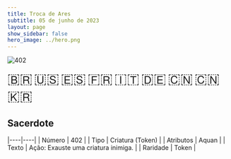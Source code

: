 ```yaml
---
title: Troca de Ares
subtitle: 05 de junho de 2023
layout: page
show_sidebar: false
hero_image: ../hero.png
---
```


![402](https://mastervault-storage-prod.s3.amazonaws.com/media/card_front/pt/600_402_4b40ed10eb2f_pt.png)

<span title="Português" style="font-size: 32px;cursor: pointer;" onclick="javascript:document.querySelector('img[alt=\'402\']').src=document.querySelector('img[alt=\'402\']').src.replace(/card_front\/[^/]+/, 'card_front/pt').replace(/_[^/.0-9]+\.png/, '_pt.png')">🇧🇷</span>
<span title="English" style="font-size: 32px;cursor: pointer;" onclick="javascript:document.querySelector('img[alt=\'402\']').src=document.querySelector('img[alt=\'402\']').src.replace(/card_front\/[^/]+/, 'card_front/en').replace(/_[^/.0-9]+\.png/, '_en.png')">🇺🇸</span>
<span title="Español" style="font-size: 32px;cursor: pointer;" onclick="javascript:document.querySelector('img[alt=\'402\']').src=document.querySelector('img[alt=\'402\']').src.replace(/card_front\/[^/]+/, 'card_front/es').replace(/_[^/.0-9]+\.png/, '_es.png')">🇪🇸</span>
<span title="Français" style="font-size: 32px;cursor: pointer;" onclick="javascript:document.querySelector('img[alt=\'402\']').src=document.querySelector('img[alt=\'402\']').src.replace(/card_front\/[^/]+/, 'card_front/fr').replace(/_[^/.0-9]+\.png/, '_fr.png')">🇫🇷</span>
<span title="Italiano" style="font-size: 32px;cursor: pointer;" onclick="javascript:document.querySelector('img[alt=\'402\']').src=document.querySelector('img[alt=\'402\']').src.replace(/card_front\/[^/]+/, 'card_front/it').replace(/_[^/.0-9]+\.png/, '_it.png')">🇮🇹</span>
<span title="Deutsche" style="font-size: 32px;cursor: pointer;" onclick="javascript:document.querySelector('img[alt=\'402\']').src=document.querySelector('img[alt=\'402\']').src.replace(/card_front\/[^/]+/, 'card_front/de').replace(/_[^/.0-9]+\.png/, '_de.png')">🇩🇪</span>
<span title="简体中文" style="font-size: 32px;cursor: pointer;" onclick="javascript:document.querySelector('img[alt=\'402\']').src=document.querySelector('img[alt=\'402\']').src.replace(/card_front\/[^/]+/, 'card_front/zh-hans').replace(/_[^/.0-9]+\.png/, '_zh-hans.png')">🇨🇳</span>
<span title="繁體中文" style="font-size: 32px;cursor: pointer;" onclick="javascript:document.querySelector('img[alt=\'402\']').src=document.querySelector('img[alt=\'402\']').src.replace(/card_front\/[^/]+/, 'card_front/zh-hant').replace(/_[^/.0-9]+\.png/, '_zh-hant.png')">🇨🇳</span>
<span title="한국어" style="font-size: 32px;cursor: pointer;" onclick="javascript:document.querySelector('img[alt=\'402\']').src=document.querySelector('img[alt=\'402\']').src.replace(/card_front\/[^/]+/, 'card_front/ko').replace(/_[^/.0-9]+\.png/, '_ko.png')">🇰🇷</span>

## Sacerdote

|----|----|
| Número | 402 |
| Tipo | Criatura (Token) |
| Atributos | Aquan |
| Texto | Ação: Exauste uma criatura inimiga. |
| Raridade | Token |
